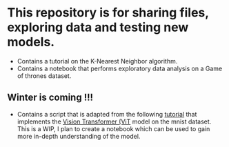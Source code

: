 # This repository is for sharing files, exploring data and testing new models.  
- Contains a tutorial on the K-Nearest Neighbor algorithm. 
- Contains a notebook that performs exploratory data analysis on a Game of thrones dataset. 
## Winter is coming !!!
- Contains a script that is adapted from the following [tutorial](https://keras.io/examples/vision/image_classification_with_vision_transformer/) that implements the [Vision Transformer (ViT](https://arxiv.org/abs/2010.11929) model on the mnist dataset. This is a WIP, I plan to create a notebook which can be used to gain more in-depth understanding of the model. 
